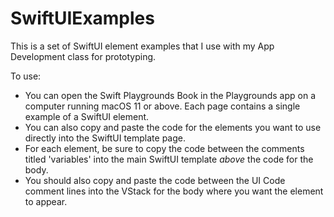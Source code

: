 # SwiftUIExamples
This is a set of SwiftUI element examples that I use with my App Development class for prototyping.

To use:
* You can open the Swift Playgrounds Book in the Playgrounds app on a computer running macOS 11 or above. Each page contains a single example of a SwiftUI element.
* You can also copy and paste the code for the elements you want to use directly into the SwiftUI template page.
* For each element, be sure to copy the code between the comments titled 'variables' into the main SwiftUI template _above_ the code for the body.
* You should also copy and paste the code between the UI Code comment lines into the VStack for the body where you want the element to appear.
